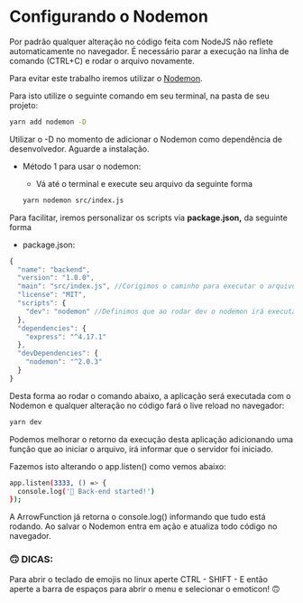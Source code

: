 # Configurando o Nodemon

Por padrão qualquer alteração no código feita com NodeJS não reflete automaticamente no navegador. É necessário parar a execução na linha de comando (CTRL+C) e rodar o arquivo novamente. 

Para evitar este trabalho iremos utilizar o [Nodemon](https://www.npmjs.com/package/nodemon).

Para isto utilize o seguinte comando em seu terminal, na pasta de seu projeto:

```bash
yarn add nodemon -D
```

Utilizar o -D no momento de adicionar o Nodemon como dependência de desenvolvedor. Aguarde a instalação.

- Método 1 para usar o nodemon:
    - Vá até o terminal e execute seu arquivo da seguinte forma

    ```bash
    yarn nodemon src/index.js
    ```

Para facilitar, iremos personalizar os scripts via **package.json,** da seguinte forma 

- package.json:

```jsx
{
  "name": "backend",
  "version": "1.0.0",
  "main": "src/index.js", //Corigimos o caminho para executar o arquivo principal
  "license": "MIT",
  "scripts": {
    "dev": "nodemon" //Definimos que ao rodar dev o nodemon irá executar o "main"
  },
  "dependencies": {
    "express": "^4.17.1"
  },
  "devDependencies": {
    "nodemon": "^2.0.3"
  }
}
```

Desta forma ao rodar o comando abaixo, a aplicação será executada com o Nodemon e qualquer alteração no código fará o live reload no navegador:

```bash
yarn dev
```

Podemos melhorar o retorno da execução desta aplicação adicionando uma função que ao iniciar o arquivo, irá informar que o servidor foi iniciado. 

Fazemos isto alterando o app.listen() como vemos abaixo:

```bash
app.listen(3333, () => {
  console.log('📌 Back-end started!')
});
```

A ArrowFunction já retorna o console.log() informando que tudo está rodando. Ao salvar o Nodemon entra em ação e atualiza todo código no navegador. 

### 🙃 DICAS:

Para abrir o teclado de emojis no linux aperte CTRL - SHIFT - E então aperte a barra de espaços para abrir o menu e selecionar o emoticon! 🙃